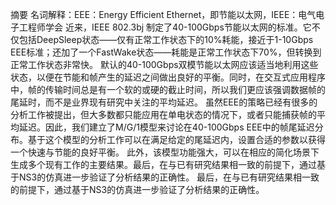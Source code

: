 摘要
名词解释：EEE：Energy Efficient Ethernet，即节能以太网，IEEE：电气电子工程师学会
近来，IEEE 802.3bj 制定了40-100Gbps节能以太网的标准。它不仅包括DeepSleep状态——仅有正常工作状态下的10%耗能，接近于1-10Gbps EEE标准；还加了一个FastWake状态——耗能是正常工作状态下70%，但转换到正常工作状态非常快。
默认的40-100Gbps双模节能以太网应该适当地利用这些状态，以便在节能和帧产生的延迟之间做出良好的平衡。同时，在交互式应用程序中，帧的传输时间总是有一个软的或硬的截止时间，所以我们更应该强调数据帧的尾延时，而不是业界现有研究中关注的平均延迟。
虽然EEE的策略已经有很多的分析工作被提出，但大多数都只能应用在单电状态的情况下，或者只能捕获帧的平均延迟。因此，我们建立了M/G/1模型来讨论在40-100Gbps EEE中的帧尾延迟分布。基于这个模型的分析工作可以在满足给定的尾延迟内，设置合适的参数以获得一个快速与节能的良好平衡。
此外，该模型功能强大，可以在相应的简化场景下生成多个现有工作的主要结果。最后，在与已有研究结果相一致的前提下，通过基于NS3的仿真进一步验证了分析结果的正确性。
最后，在与已有研究结果相一致的前提下，通过基于NS3的仿真进一步验证了分析结果的正确性。


